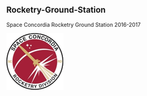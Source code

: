## Rocketry-Ground-Station
Space Concordia Rocketry Ground Station 2016-2017


![Alt text](https://github.com/chriskfwoo/Rocketry-Ground-Station/blob/master/src/Avionics/res/logo.png)
